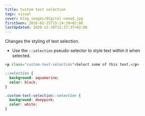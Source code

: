 ```yaml
---
title: Custom text selection
tags: visual
cover: blog_images/digital-nomad.jpg
firstSeen: 2018-02-25T15:14:39+02:00
lastUpdated: 2020-12-30T15:37:37+02:00
---
```


Changes the styling of text selection.

- Use the `::selection` pseudo-selector to style text within it when selected.

```html
<p class="custom-text-selection">Select some of this text.</p>
```

```css
::selection {
  background: aquamarine;
  color: black;
}

.custom-text-selection::selection {
  background: deeppink;
  color: white;
}
```
